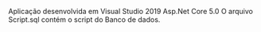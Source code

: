 Aplicação desenvolvida em Visual Studio 2019
Asp.Net Core 5.0
O arquivo Script.sql contém o script do Banco de dados.
